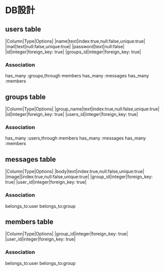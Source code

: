 
# DB設計

## users table
|Column|Type|Options|
|name|text|index:true,null:false,unique:true|
|mail|text|null:false,unique:true|
|password|text|null:false|
|id|integer|foreign_key: true|
|groups_id|integer|foreign_key: true|

### Association
has_many :groups,through members
has_many :messages
has_many :members

## groups table
|Column|Type|Options|
|group_name|text|index:true,null:false,unique:true|
|id|integer|foreign_key: true|
|users_id|integer|foreign_key: true|

### Association
has_many :users,through members
has_many :messages
has_many :members

## messages table
|Column|Type|Options|
|body|text|index:true,null:false,unique:true|
|image||index:true,null:false,unique:true|
|group_id|integer|foreign_key: true|
|user_id|integer|foreign_key: true|

### Association
belongs_to:user
belongs_to:group

## members table
|Column|Type|Options|
|group_id|integer|foreign_key: true|
|user_id|integer|foreign_key: true|

### Association
belongs_to:user
belongs_to:group

